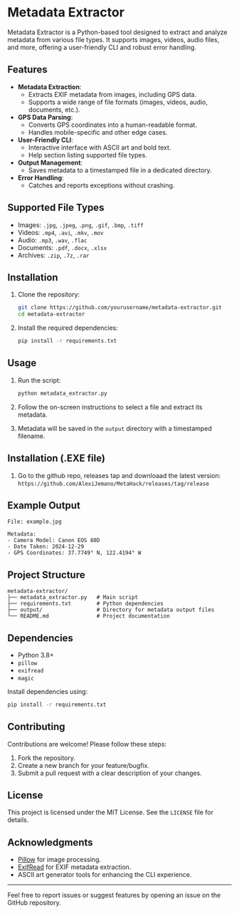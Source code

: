 # Metadata Extractor

Metadata Extractor is a Python-based tool designed to extract and analyze metadata from various file types. It supports images, videos, audio files, and more, offering a user-friendly CLI and robust error handling.

## Features

- **Metadata Extraction**:
  - Extracts EXIF metadata from images, including GPS data.
  - Supports a wide range of file formats (images, videos, audio, documents, etc.).
- **GPS Data Parsing**:
  - Converts GPS coordinates into a human-readable format.
  - Handles mobile-specific and other edge cases.
- **User-Friendly CLI**:
  - Interactive interface with ASCII art and bold text.
  - Help section listing supported file types.
- **Output Management**:
  - Saves metadata to a timestamped file in a dedicated directory.
- **Error Handling**:
  - Catches and reports exceptions without crashing.

## Supported File Types

- Images: `.jpg`, `.jpeg`, `.png`, `.gif`, `.bmp`, `.tiff`
- Videos: `.mp4`, `.avi`, `.mkv`, `.mov`
- Audio: `.mp3`, `.wav`, `.flac`
- Documents: `.pdf`, `.docx`, `.xlsx`
- Archives: `.zip`, `.7z`, `.rar`

## Installation

1. Clone the repository:

   ```bash
   git clone https://github.com/yourusername/metadata-extractor.git
   cd metadata-extractor
   ```

2. Install the required dependencies:

   ```bash
   pip install -r requirements.txt
   ```

## Usage

1. Run the script:

   ```bash
   python metadata_extractor.py
   ```

2. Follow the on-screen instructions to select a file and extract its metadata.

3. Metadata will be saved in the `output` directory with a timestamped filename.

## Installation (.EXE file)

1. Go to the github repo, releases tap and downloaad the latest version:
   ```https://github.com/AlexiJemano/MetaHack/releases/tag/release```

## Example Output

```plaintext
File: example.jpg

Metadata:
- Camera Model: Canon EOS 80D
- Date Taken: 2024-12-29
- GPS Coordinates: 37.7749° N, 122.4194° W
```

## Project Structure

```
metadata-extractor/
├── metadata_extractor.py   # Main script
├── requirements.txt        # Python dependencies
├── output/                 # Directory for metadata output files
└── README.md               # Project documentation
```

## Dependencies

- Python 3.8+
- `pillow`
- `exifread`
- `magic`

Install dependencies using:

```bash
pip install -r requirements.txt
```

## Contributing

Contributions are welcome! Please follow these steps:

1. Fork the repository.
2. Create a new branch for your feature/bugfix.
3. Submit a pull request with a clear description of your changes.

## License

This project is licensed under the MIT License. See the `LICENSE` file for details.

## Acknowledgments

- [Pillow](https://python-pillow.org/) for image processing.
- [ExifRead](https://pypi.org/project/ExifRead/) for EXIF metadata extraction.
- ASCII art generator tools for enhancing the CLI experience.

---

Feel free to report issues or suggest features by opening an issue on the GitHub repository.
